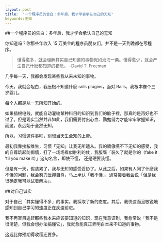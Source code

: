 ```yaml
---
layout: post
title:  "一个程序员的告白：多年后，我才学会承认自己的无知"
keywords:无知
---
```


##一个程序员的告白：多年后，我才学会承认自己的无知

你知道吗？你那些年收入 15 万美金的程序员朋友们，并不是一天到晚都在写程序。

> 懂得愈多，就会理解其实自己知道的事物宛如沧海一粟。懂得愈少，就会产生自己什麽都知道的错觉。
> -David T. Freeman

几乎每一天，我都会发现某些我从来未知的事物。 

今天，我就会坦白，我压根不知道什麽 rails plugins，面对 Rails，我根本像个三岁婴儿。  

每个人都是从一无所知开始的。  

如果插根电线，就能自动灌输某种科目的知识到我们的脑子裡，那真的是再好也不过了。但是现实当然并非如此，我们需要付出心血、勤勉努力才能牢牢掌握知识，而这，永远始于全然无知。  

所以，习惯这件事吧，别想当天生全知的上帝。  

最初我靠接桉维生，习惯「无知」让我无所适从。我的骄傲嚥不下无知的感受，我的自尊筑起防御牆，打了一场场看似胜利的仗，我服膺「装久了就是你的（fake it ’til you make it）」这句名言，即使不懂， 还是硬要装懂。  

但是有一天，假装累了，我与无知的感受妥协了。从此之后，如果有人问了什麽我不懂的问题，我会努力压抑自尊，马上承认「我不懂」，通常接着我会说「但是我很确定我可以试着解决」。

##对自己诚实

对于自己「其实懂得不多」的事实，我採取了新的态度。其后，我快速而且敏锐地感知到自己学习的速度正在疾速前进。 
 
我不再盲目追赶那些我本来应该要知道的知识，现在我意识到，我愈常说「我不是很清楚，但我会想办法搞懂它」，我就愈能真正弄明白本来不知道的事物。  

这远比你预期得收穫还要多。
